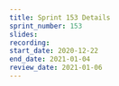```yaml
---
title: Sprint 153 Details
sprint_number: 153
slides:
recording:
start_date: 2020-12-22
end_date: 2021-01-04
review_date: 2021-01-06
---
```

